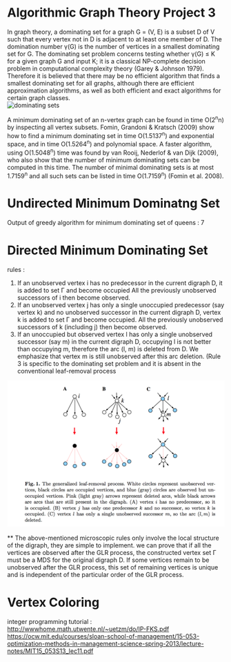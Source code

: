 # Algorithmic Graph Theory Project 3
In graph theory, a dominating set for a graph G = (V, E) is a subset D of V such that every vertex not in D is adjacent to at least one member of D. The domination number γ(G) is the number of vertices in a smallest dominating set for G. The dominating set problem concerns testing whether γ(G) ≤ K for a given graph G and input K; it is a classical NP-complete decision problem in computational complexity theory (Garey & Johnson 1979). Therefore it is believed that there may be no efficient algorithm that finds a smallest dominating set for all graphs, although there are efficient approximation algorithms, as well as both efficient and exact algorithms for certain graph classes.  
![dominating sets](https://upload.wikimedia.org/wikipedia/commons/e/e1/Dominating-set.svg)  
  
    
A minimum dominating set of an n-vertex graph can be found in time O(2<sup>n</sup>n) by inspecting all vertex subsets. Fomin, Grandoni & Kratsch (2009) show how to find a minimum dominating set in time O(1.5137<sup>n</sup>) and exponential space, and in time O(1.5264<sup>n</sup>) and polynomial space. A faster algorithm, using O(1.5048<sup>n</sup>) time was found by van Rooij, Nederlof & van Dijk (2009), who also show that the number of minimum dominating sets can be computed in this time. The number of minimal dominating sets is at most 1.7159<sup>n</sup> and all such sets can be listed in time O(1.7159<sup>n</sup>) (Fomin et al. 2008).  

# Undirected Minimum Dominatng Set
Output of greedy algorithm for minimum dominating set of queens : 7
# Directed Minimum Dominating Set
rules :  
1) If an unobserved vertex i has no predecessor in the current digraph D, it is added to set Γ and become occupied All the previously unobserved successors of i then become observed.
2) If an unobserved vertex j has only a single unoccupied predecessor (say vertex k) and no unobserved successor in the current digraph D, vertex k is added to set Γ and become occupied. All the previously unobserved successors of k (including j) then become observed.
3) If an unoccupied but observed vertex l has only a single unobserved successor (say m) in the current digraph D, occupying l is not better than occupying m, therefore the arc (l, m) is deleted from D. We emphasize that vertex m is still unobserved after this arc deletion. (Rule 3 is specific to the dominating set problem and it is absent in the conventional leaf-removal process  
  
![Directed Dominating Set](https://github.com/NegarMirgati/image_repository/blob/master/Screen%20Shot%201397-03-07%20at%2023.05.00.png)  
  
  

** The above-mentioned microscopic rules only involve the local structure of the digraph, they are simple to implement. we      can prove that if all the vertices are observed after the GLR process, the constructed vertex set Γ must be a MDS for the    original digraph D. If some vertices remain to be unobserved after the GLR process, this set of remaining vertices is        unique and is independent of the particular order of the GLR process.


# Vertex Coloring
integer programming tutorial :  
    http://wwwhome.math.utwente.nl/~uetzm/do/IP-FKS.pdf  
    https://ocw.mit.edu/courses/sloan-school-of-management/15-053-optimization-methods-in-management-science-spring-2013/lecture-notes/MIT15_053S13_lec11.pdf
